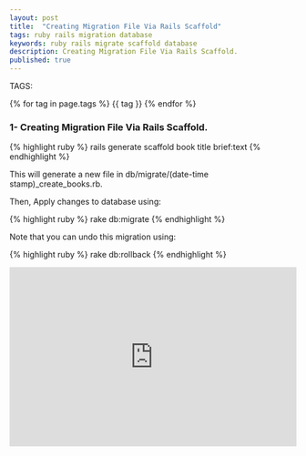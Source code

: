```yaml
---
layout: post
title:  "Creating Migration File Via Rails Scaffold"
tags: ruby rails migration database 
keywords: ruby rails migrate scaffold database
description: Creating Migration File Via Rails Scaffold.
published: true
---
```


   TAGS:
   
   {% for tag in page.tags %} {{ tag }} {% endfor %}

<h3>1- Creating Migration File Via Rails Scaffold.</h3>

{% highlight ruby %}
rails generate scaffold book title brief:text
{% endhighlight %}

This will generate a new file in db/migrate/(date-time stamp)_create_books.rb.

Then, Apply changes to database using:

{% highlight ruby %}
rake db:migrate
{% endhighlight %}

Note that you can undo this migration using:

{% highlight ruby %}
rake db:rollback
{% endhighlight %}


<iframe width="100%" height="315" src="https://www.youtube.com/embed/daFA4WPhaT4" frameborder="0" allowfullscreen></iframe>
